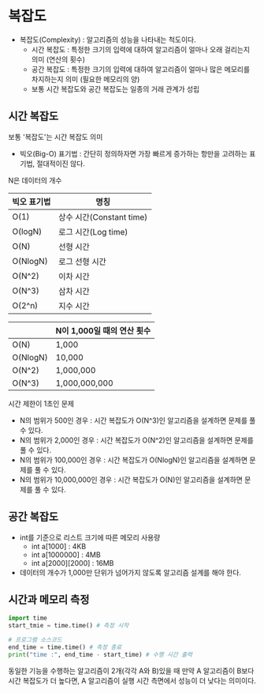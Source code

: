 # 복잡도  
- 복잡도(Complexity) : 알고리즘의 성능을 나타내는 척도이다. 
  - 시간 복잡도 : 특정한 크기의 입력에 대하여 알고리즘이 얼마나 오래 걸리는지 의미 (연산의 횟수)
  - 공간 복잡도 : 특정한 크기의 입력에 대하여 알고리즘이 얼마나 많은 메모리를 차지하는지 의미 (필요한 메모리의 양)
  - 보통 시간 복잡도와 공간 복잡도는 일종의 거래 관계가 성립

## 시간 복잡도
보통 '복잡도'는 시간 복잡도 의미  
- 빅오(Big-O) 표기법 : 간단히 정의하자면 가장 빠르게 증가하는 항만을 고려하는 표기법, 절대적이진 않다.  
  
N은 데이터의 개수

|빅오 표기법 | 명칭|
|---|---|
|O(1)| 상수 시간(Constant time)|
|O(logN)|로그 시간(Log time)|
|O(N)|선형 시간|
|O(NlogN)|로그 선형 시간|
|O(N^2)|이차 시간|
|O(N^3)|삼차 시간|
|O(2^n)|지수 시간|

| |N이 1,000일 때의 연산 횟수|
|---|---|
|O(N)|1,000|
|O(NlogN)|10,000|
|O(N^2)|1,000,000|
|O(N^3)|1,000,000,000|

시간 제한이 1초인 문제  
- N의 범위가 500인 경우 : 시간 복잡도가 O(N^3)인 알고리즘을 설계하면 문제를 풀 수 있다.
- N의 범위가 2,000인 경우 : 시간 복잡도가 O(N^2)인 알고리즘을 설계하면 문제를 풀 수 있다.
- N의 범위가 100,000인 경우 : 시간 복잡도가 O(NlogN)인 알고리즘을 설계하면 문제를 풀 수 있다.
- N의 범위가 10,000,000인 경우 : 시간 복잡도가 O(N)인 알고리즘을 설계하면 문제를 풀 수 있다.

## 공간 복잡도
- int를 기준으로 리스트 크기에 따른 메모리 사용량
  - int a[1000] : 4KB
  - int a[1000000] : 4MB
  - int a[2000][2000] : 16MB
- 데이터의 개수가 1,000만 단위가 넘어가지 않도록 알고리즘 설계를 해야 한다.

## 시간과 메모리 측정
```python
import time
start_tmie = time.time() # 측정 시작

# 프로그램 소스코드
end_time = time.time() # 측정 종료
print("time :", end_time - start_time) # 수행 시간 출력
```
동일한 기능을 수행하는 알고리즘이 2개(각각 A와 B)있을 때 만약 A 알고리즘이 B보다 시간 복잡도가 더 높다면, A 알고리즘이 실행 시간 측면에서 성능이 더 낮다는 의미이다.

